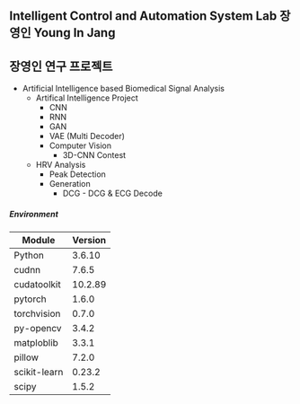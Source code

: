 ## __Intelligent Control and Automation System Lab 장영인 Young In Jang__  
## 장영인 연구 프로젝트   

* Artificial Intelligence based Biomedical Signal Analysis
  * Artifical Intelligence Project  
    * CNN  
    * RNN  
    * GAN
    * VAE (Multi Decoder)
    * Computer Vision      
      * 3D-CNN Contest    
  * HRV Analysis  
    * Peak Detection  
    * Generation  
        * DCG - DCG & ECG Decode


       
##### Environment  
Module | Version
-------------- | --------
Python | 3.6.10
cudnn | 7.6.5
cudatoolkit | 10.2.89
pytorch | 1.6.0
torchvision | 0.7.0
py-opencv | 3.4.2
matploblib | 3.3.1
pillow | 7.2.0
scikit-learn | 0.23.2
scipy | 1.5.2
